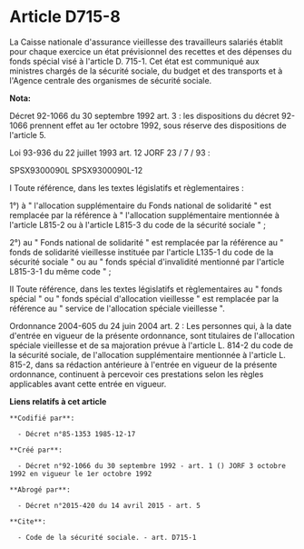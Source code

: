 # Article D715-8

La Caisse nationale d'assurance vieillesse des travailleurs salariés établit pour chaque exercice un état prévisionnel des
recettes et des dépenses du fonds spécial visé à l'article D. 715-1. Cet état est communiqué aux ministres chargés de la
sécurité sociale, du budget et des transports et à l'Agence centrale des organismes de sécurité sociale.

**Nota:**

Décret 92-1066 du 30 septembre 1992 art. 3 : les dispositions du décret 92-1066 prennent effet au 1er octobre 1992, sous
réserve des dispositions de l'article 5.

Loi 93-936 du 22 juillet 1993 art. 12 JORF 23 / 7 / 93 : 

SPSX9300090L SPSX9300090L-12

I Toute référence, dans les textes législatifs et règlementaires : 

1°) à " l'allocation supplémentaire du Fonds national de solidarité " est remplacée par la référence à " l'allocation
supplémentaire mentionnée à l'article L815-2 ou à l'article L815-3 du code de la sécurité sociale " ; 

2°) au " Fonds national de solidarité " est remplacée par la référence au " fonds de solidarité vieillesse instituée par
l'article L135-1 du code de la sécurité sociale " ou au " fonds spécial d'invalidité mentionné par l'article L815-3-1 du même
code " ; 

II Toute référence, dans les textes législatifs et règlementaires au " fonds spécial " ou " fonds spécial d'allocation
vieillesse " est remplacée par la référence au " service de l'allocation spéciale vieillesse ".

Ordonnance 2004-605 du 24 juin 2004 art. 2 : Les personnes qui, à la date d'entrée en vigueur de la présente ordonnance, sont
titulaires de l'allocation spéciale vieillesse et de sa majoration prévue à l'article L. 814-2 du code de la sécurité
sociale, de l'allocation supplémentaire mentionnée à l'article L. 815-2, dans sa rédaction antérieure à l'entrée en vigueur
de la présente ordonnance, continuent à percevoir ces prestations selon les règles applicables avant cette entrée en vigueur.

**Liens relatifs à cet article**

	**Codifié par**:

	  - Décret n°85-1353 1985-12-17

	**Créé par**:

	  - Décret n°92-1066 du 30 septembre 1992 - art. 1 () JORF 3 octobre 1992 en vigueur le 1er octobre 1992

	**Abrogé par**:

	  - Décret n°2015-420 du 14 avril 2015 - art. 5

	**Cite**:

	  - Code de la sécurité sociale. - art. D715-1
